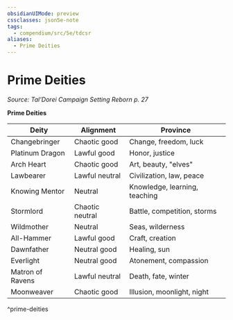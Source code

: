 ```yaml
---
obsidianUIMode: preview
cssclasses: json5e-note
tags:
  - compendium/src/5e/tdcsr
aliases:
  - Prime Deities
---
```

# Prime Deities
*Source: Tal'Dorei Campaign Setting Reborn p. 27* 

**Prime Deities**

| Deity | Alignment | Province |
|-------|-----------|----------|
| Changebringer | Chaotic good | Change, freedom, luck |
| Platinum Dragon | Lawful good | Honor, justice |
| Arch Heart | Chaotic good | Art, beauty, "elves" |
| Lawbearer | Lawful neutral | Civilization, law, peace |
| Knowing Mentor | Neutral | Knowledge, learning, teaching |
| Stormlord | Chaotic neutral | Battle, competition, storms |
| Wildmother | Neutral | Seas, wilderness |
| All-Hammer | Lawful good | Craft, creation |
| Dawnfather | Neutral good | Healing, sun |
| Everlight | Neutral good | Atonement, compassion |
| Matron of Ravens | Lawful neutral | Death, fate, winter |
| Moonweaver | Chaotic good | Illusion, moonlight, night |
^prime-deities